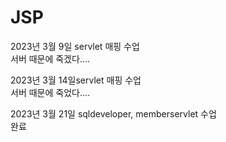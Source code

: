 # JSP
2023년 3월 9일 servlet 매핑 수업<br>
서버 때문에 죽겠다....

2023년 3월 14일servlet 매핑 수업<br>
서버 때문에 죽었다....

2023년 3월 21일 sqldeveloper, memberservlet 수업<br>
완료
